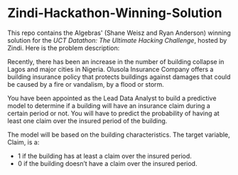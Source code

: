 # Zindi-Hackathon-Winning-Solution

This repo contains the Algebras' (Shane Weisz and Ryan Anderson) winning solution for the *UCT Datathon: The Ultimate Hacking Challenge*, hosted by Zindi. Here is the problem description:

Recently, there has been an increase in the number of building collapse in Lagos and major cities in Nigeria. Olusola Insurance Company offers a building insurance policy that protects buildings against damages that could be caused by a fire or vandalism, by a flood or storm.

You have been appointed as the Lead Data Analyst to build a predictive model to determine if a building will have an insurance claim during a certain period or not. You will have to predict the probability of having at least one claim over the insured period of the building.

The model will be based on the building characteristics. The target variable, Claim, is a:

  * 1 if the building has at least a claim over the insured period.
  * 0 if the building doesn’t have a claim over the insured period.
